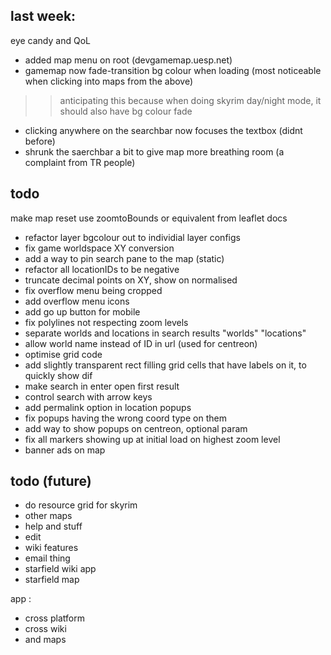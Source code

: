 ## last week:

eye candy and QoL

- added map menu on root (devgamemap.uesp.net)
- gamemap now fade-transition bg colour when loading (most noticeable when clicking into maps from the above)
>> anticipating this because when doing skyrim day/night mode, it should also have bg colour fade

- clicking anywhere on the searchbar now focuses the textbox (didnt before)
- shrunk the saerchbar a bit to give map more breathing room (a complaint from TR people)

## todo


make map reset use zoomtoBounds or equivalent from leaflet docs

- refactor layer bgcolour out to individial layer configs
- fix game worldspace XY conversion
- add a way to pin search pane to the map (static)
- refactor all locationIDs to be negative
- truncate decimal points on XY, show on normalised
- fix overflow menu being cropped
- add overflow menu icons
- add go up button for mobile
- fix polylines not respecting zoom levels
- separate worlds and locations in search results "worlds" "locations"
- allow world name instead of ID in url (used for centreon)
- optimise grid code
- add slightly transparent rect filling grid cells that have labels on it, to quickly show dif
- make search in enter open first result
- control search with arrow keys
- add permalink option in location popups
- fix popups having the wrong coord type on them
- add way to show popups on centreon, optional param
- fix all markers showing up at initial load on highest zoom level
- banner ads on map

## todo (future)

- do resource grid for skyrim
- other maps
- help and stuff
- edit
- wiki features
- email thing
- starfield wiki app
- starfield map

app :

- cross platform
- cross wiki
- and maps